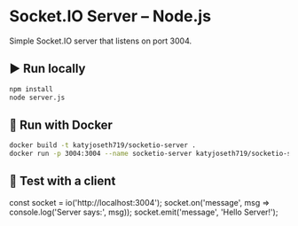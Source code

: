 # Socket.IO Server – Node.js

Simple Socket.IO server that listens on port 3004.

## ▶️ Run locally

```bash
npm install
node server.js
```
## 🐳 Run with Docker
```bash
docker build -t katyjoseth719/socketio-server .
docker run -p 3004:3004 --name socketio-server katyjoseth719/socketio-server
```
## 📡 Test with a client

const socket = io('http://localhost:3004');
socket.on('message', msg => console.log('Server says:', msg));
socket.emit('message', 'Hello Server!');
